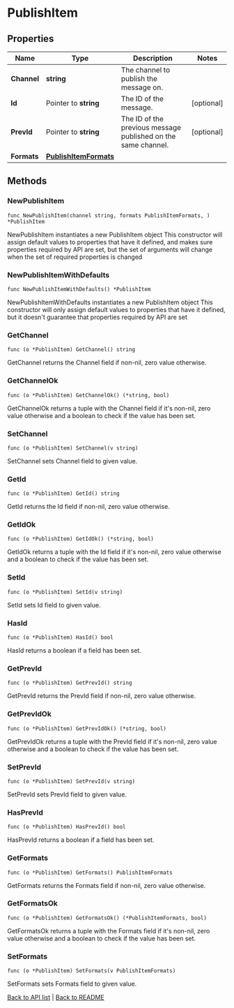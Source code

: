 # PublishItem

## Properties

Name | Type | Description | Notes
------------ | ------------- | ------------- | -------------
**Channel** | **string** | The channel to publish the message on. | 
**Id** | Pointer to **string** | The ID of the message. | [optional] 
**PrevId** | Pointer to **string** | The ID of the previous message published on the same channel. | [optional] 
**Formats** | [**PublishItemFormats**](PublishItemFormats.md) |  | 

## Methods

### NewPublishItem

`func NewPublishItem(channel string, formats PublishItemFormats, ) *PublishItem`

NewPublishItem instantiates a new PublishItem object
This constructor will assign default values to properties that have it defined,
and makes sure properties required by API are set, but the set of arguments
will change when the set of required properties is changed

### NewPublishItemWithDefaults

`func NewPublishItemWithDefaults() *PublishItem`

NewPublishItemWithDefaults instantiates a new PublishItem object
This constructor will only assign default values to properties that have it defined,
but it doesn't guarantee that properties required by API are set

### GetChannel

`func (o *PublishItem) GetChannel() string`

GetChannel returns the Channel field if non-nil, zero value otherwise.

### GetChannelOk

`func (o *PublishItem) GetChannelOk() (*string, bool)`

GetChannelOk returns a tuple with the Channel field if it's non-nil, zero value otherwise
and a boolean to check if the value has been set.

### SetChannel

`func (o *PublishItem) SetChannel(v string)`

SetChannel sets Channel field to given value.


### GetId

`func (o *PublishItem) GetId() string`

GetId returns the Id field if non-nil, zero value otherwise.

### GetIdOk

`func (o *PublishItem) GetIdOk() (*string, bool)`

GetIdOk returns a tuple with the Id field if it's non-nil, zero value otherwise
and a boolean to check if the value has been set.

### SetId

`func (o *PublishItem) SetId(v string)`

SetId sets Id field to given value.

### HasId

`func (o *PublishItem) HasId() bool`

HasId returns a boolean if a field has been set.

### GetPrevId

`func (o *PublishItem) GetPrevId() string`

GetPrevId returns the PrevId field if non-nil, zero value otherwise.

### GetPrevIdOk

`func (o *PublishItem) GetPrevIdOk() (*string, bool)`

GetPrevIdOk returns a tuple with the PrevId field if it's non-nil, zero value otherwise
and a boolean to check if the value has been set.

### SetPrevId

`func (o *PublishItem) SetPrevId(v string)`

SetPrevId sets PrevId field to given value.

### HasPrevId

`func (o *PublishItem) HasPrevId() bool`

HasPrevId returns a boolean if a field has been set.

### GetFormats

`func (o *PublishItem) GetFormats() PublishItemFormats`

GetFormats returns the Formats field if non-nil, zero value otherwise.

### GetFormatsOk

`func (o *PublishItem) GetFormatsOk() (*PublishItemFormats, bool)`

GetFormatsOk returns a tuple with the Formats field if it's non-nil, zero value otherwise
and a boolean to check if the value has been set.

### SetFormats

`func (o *PublishItem) SetFormats(v PublishItemFormats)`

SetFormats sets Formats field to given value.



[Back to API list](../README.md#documentation-for-api-endpoints) | [Back to README](../README.md)


